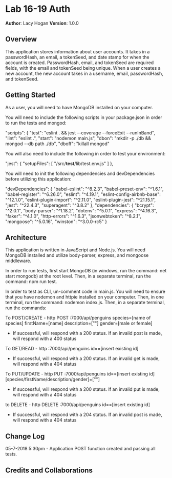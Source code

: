 # Lab 16-19 Auth
**Author**: Lacy Hogan
**Version**: 1.0.0

## Overview
This application stores information about user accounts. It takes in a passwordHash, an email, a tokenSeed, and date stamp for when the account is created. PasswordHash, email, and tokenSeed are required fields, with the email and tokenSeed being unique. When a user creates a new account, the new account takes in a username, email, passwordHash, and tokenSeed.

## Getting Started
As a user, you will need to have MongoDB installed on your computer. 

You will need to include the following scripts in your package.json in order to run the tests and mongod:

 "scripts": {
    "test": "eslint . && jest --coverage --forceExit --runInBand",
    "lint": "eslint .",
    "start": "nodemon main.js",
    "dbon": "mkdir -p ./db && mongod --db path ./db",
    "dboff": "killall mongod"

You will also need to include the following in order to test your environment:

  "jest": {
    "setupFiles": [
      "<rootDir>/src/__test__/lib/test.env.js"
    ]
  },

You will need to init the following dependencies and devDependencies before utilizing this application:

  "devDependencies": {
    "babel-eslint": "^8.2.3",
    "babel-preset-env": "^1.6.1",
    "babel-register": "^6.26.0",
    "eslint": "^4.19.1",
    "eslint-config-airbnb-base": "^12.1.0",
    "eslint-plugin-import": "^2.11.0",
    "eslint-plugin-jest": "^21.15.1",
    "jest": "^22.4.3",
    "superagent": "^3.8.2"
  },
  "dependencies": {
    "bcrypt": "^2.0.1",
    "body-parser": "^1.18.2",
    "dotenv": "^5.0.1",
    "express": "^4.16.3",
    "faker": "^4.1.0",
    "http-errors": "^1.6.3",
    "jsonwebtoken": "^8.2.1",
    "mongoose": "^5.0.16",
    "winston": "^3.0.0-rc5"
  }

## Architecture
This application is written in JavaScript and Node.js. You will need MongoDB installed and utilize body-parser, express, and mongoose middleware. 

In order to run tests, first start MongoDB (in windows, run the command: net start mongodb) at the root level. Then, in a separate terminal, run the command: npm run test.

In order to test as CLI, un-comment code in main.js. You will need to ensure that you have nodemon and httpie installed on your computer. Then, in one terminal, run the command: nodemon index.js. Then, in a separate terminal, run the commands:

To POST/CREATE - http POST :7000/api/penguins species=[name of species] firstName=[name] description=[""] gender=[male or female]

- If successful, will respond with a 200 status. If an invalid post is made, will respond with a 400 status

To GET/READ - http :7000/api/penguins id==[insert existing id]

- If successful, will respond with a 200 status. If an invalid get is made, will respond with a 404 status

To PUT/UPDATE - http PUT :7000/api/penguins id==[insert existing id] [species/firstName/description/gender]=[""]

- If successful, will respond with a 200 status. If an invalid put is made, will respond with a 404 status

to DELETE - http DELETE :7000/api/penguins id==[insert existing id]

- If successful, will respond with a 204 status. If an invalid post is made, will respond with a 404 status

## Change Log
05-7-2018 5:30pm - Application POST function created and passing all tests.

## Credits and Collaborations
